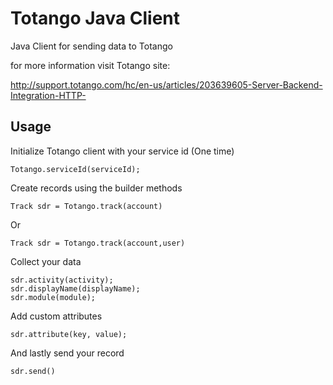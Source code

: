 # Totango Java Client

Java Client for sending data to Totango

for more information visit Totango site:

http://support.totango.com/hc/en-us/articles/203639605-Server-Backend-Integration-HTTP-

## Usage 
Initialize Totango client with your service id (One time)
```
Totango.serviceId(serviceId);
```

Create records using the builder methods
```
Track sdr = Totango.track(account)
```
Or
```
Track sdr = Totango.track(account,user)
```
Collect your data 
```
sdr.activity(activity);
sdr.displayName(displayName);
sdr.module(module);
```
Add custom attributes
```
sdr.attribute(key, value);
```
And lastly send your record 
```
sdr.send()
```
